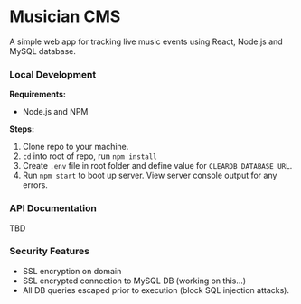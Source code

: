 # Musician CMS

A simple web app for tracking live music events using React, Node.js and MySQL database.

### Local Development

**Requirements:**

- Node.js and NPM

**Steps:**

1. Clone repo to your machine.
2. `cd` into root of repo, run `npm install`
3. Create `.env` file in root folder and define value for `CLEARDB_DATABASE_URL`.
4. Run `npm start` to boot up server. View server console output for any errors.


### API Documentation
TBD

### Security Features
- SSL encryption on domain
- SSL encrypted connection to MySQL DB (working on this...)
- All DB queries escaped prior to execution (block SQL injection attacks).